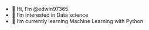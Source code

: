 - 👋 Hi, I’m @edwin97365
- 👀 I’m interested in Data science
- 🌱 I’m currently learning Machine Learning with Python

<!---
edwin97365/edwin97365 is a ✨ special ✨ repository because its `README.md` (this file) appears on your GitHub profile.
You can click the Preview link to take a look at your changes.
--->
